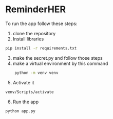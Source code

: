 # ReminderHER
To run the app follow these steps:

1. clone the repository
2. Install libraries
```bash
pip install -r requirements.txt
```
3. make the secret.py and follow those steps
4. make a virtual environment by this command
```bash
    python -m venv venv
```
5. Activate it
```bash
venv/Scripts/activate
```

6. Run the app
```bash
python app.py
```
